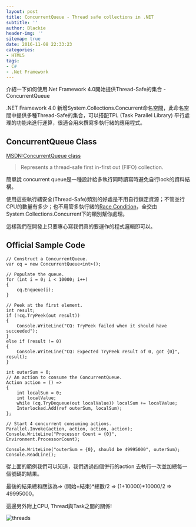 ```yaml
---
layout: post
title: ConcurrentQueue - Thread safe collections in .NET
subtitle: ''
author: Blackie
header-img: ''
sitemap: true
date: 2016-11-08 22:33:23
categories:
- HTML5
tags:
- C#
- .Net Framework
---
```


介紹一下如何使用.Net Framework 4.0開始提供Thread-Safe的集合 - ConcurrentQueue

<!-- More -->

.NET Framework 4.0 新增System.Collections.Concurrent命名空間，此命名空間中提供多種Thread-Safe的集合，可以搭配TPL (Task Parallel Library) 平行處理的功能來進行運算，很適合用來撰寫多執行緒的應用程式。

## ConcurrentQueue<T> Class ##

[MSDN:ConcurrentQueue<T> class](https://msdn.microsoft.com/zh-tw/library/dd267265(v=vs.110).aspx)

> Represents a thread-safe first in-first out (FIFO) collection.

簡單說 concurrent queue是一種設計給多執行同時讀寫時避免自行lock的資料結構。

使用這些執行緒安全(Thread-Safe)類別的好處是不用自行鎖定資源；不管並行CPU的數量有多少；也不用管多執行緒的[Race Condition](https://zh.wikipedia.org/zh-tw/%E7%AB%B6%E7%88%AD%E5%8D%B1%E5%AE%B3)，全交由System.Collections.Concurrent下的類別幫你處理。

這樣我們在開發上只要專心寫我們真的要運作的程式邏輯即可以。

## Official Sample Code ###

    // Construct a ConcurrentQueue.
    var cq = new ConcurrentQueue<int>();

    // Populate the queue.
    for (int i = 0; i < 10000; i++)
    {
        cq.Enqueue(i);
    }

    // Peek at the first element.
    int result;
    if (!cq.TryPeek(out result))
    {
        Console.WriteLine("CQ: TryPeek failed when it should have succeeded");
    }
    else if (result != 0)
    {
        Console.WriteLine("CQ: Expected TryPeek result of 0, got {0}", result);
    }

    int outerSum = 0;
    // An action to consume the ConcurrentQueue.
    Action action = () =>
    {
        int localSum = 0;
        int localValue;
        while (cq.TryDequeue(out localValue)) localSum += localValue;
        Interlocked.Add(ref outerSum, localSum);
    };

    // Start 4 concurrent consuming actions.
    Parallel.Invoke(action, action, action, action);
    Console.WriteLine("Processor Count = {0}", Environment.ProcessorCount);

    Console.WriteLine("outerSum = {0}, should be 49995000", outerSum);
    Console.ReadLine();

從上面的範例我們可以知道，我們透過四個併行的action 去執行一次並加總每一個號碼的結果。

最後的結果總和應該為=> (開始+結束)*總數/2 => (1+10000)*10000/2 => 49995000。

這邊另外附上CPU, Thread與Task之間的關係!

![threads](threads.gif)



